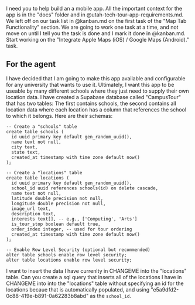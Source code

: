 I need you to help build an a mobile app. All the important context for the app is in the "docs" folder and in @utah-tech-tour-app-requirements.md. We left off on our task list in @kanban.md on the first task of the "Map Tab Functionality" section. We are going to work one task at a time, and not move on until I tell you the task is done and I mark it done in @kanban.md. Start working on the "Integrate Apple Maps (iOS) / Google Maps (Android)." task.



## For the agent

I have decided that I am going to make this app available and configurable for any university that wants to use it. Ultimately, I want this app to be useable by many different schools where they just need to supply their own location data. I have created a Supabase database called "CampusTour" that has two tables: The first contains schools, the second contains all location data where each location has a column that references the school to which it belongs. Here are their schemas:

```
-- Create a "schools" table
create table schools (
  id uuid primary key default gen_random_uuid(),
  name text not null,
  city text,
  state text,
  created_at timestamp with time zone default now()
);

-- Create a "locations" table
create table locations (
  id uuid primary key default gen_random_uuid(),
  school_id uuid references schools(id) on delete cascade,
  name text not null,
  latitude double precision not null,
  longitude double precision not null,
  image_url text,
  description text,
  interests text[], -- e.g., ['Computing', 'Arts']
  is_tour_stop boolean default true,
  order_index integer, -- used for tour ordering
  created_at timestamp with time zone default now()
);

-- Enable Row Level Security (optional but recommended)
alter table schools enable row level security;
alter table locations enable row level security;
```

I want to insert the data I have currenlty in CHANGEME into the "locations" table. Can you create a sql query that inserts all of the locations I have in CHANGEME into into the "locations" table without specifying an id for the locations becaue that is automatically populated, and using "e5a9dfd2-0c88-419e-b891-0a62283b8abd" as the `school_id`. 